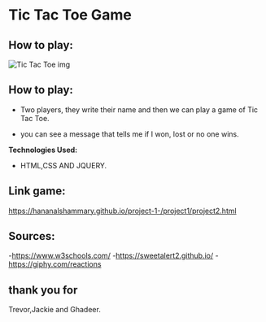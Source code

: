 
# Tic Tac Toe  Game

## How to play:

![Tic Tac Toe img](http://crystalclearfinances.com/wp-content/uploads/2016/06/3526260-Hand-drawn-tic-tac-toe-game-isolated-on-white-Stock-Photo.jpg)

## How to play:
- Two players, they write their name and then we can play a game of Tic Tac Toe.

- you can see a message that tells me if I won, lost or no one wins.

**Technologies Used:**
- HTML,CSS AND JQUERY.

## Link game:
https://hananalshammary.github.io/project-1-/project1/project2.html


## Sources:
-https://www.w3schools.com/
-https://sweetalert2.github.io/
-https://giphy.com/reactions

## thank you for
Trevor,Jackie and Ghadeer.
